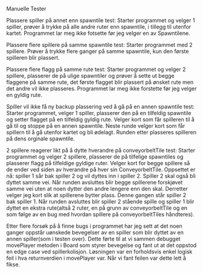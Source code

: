 Manuelle Tester

Plassere spiller på annet enn spawntile test: Starter programmet og velger 1 spiller, prøver å trykke på alle andre ruter enn spawntile, i tillegg til utenfor kartet. Programmet lar meg ikke fotsette før jeg velger en av Spawntilene.

Plassere flere spillere på samme spawntile test: Starter programmet med 2 spillere. Prøver å trykke flere ganger på samme spawntile, kun den første spilleren blir plassert.

Plassere flere flagg på samme rute test: Starter programmet og velger 2 spillere, plasserer de på ulige spawntiler og prøver å sette ut begge flaggene på samme rute, det første flagget blir plassert på ønsket rute men det andre vil ikke plasseres. Programmet lar meg ikke forstette før jeg velger en gyldig rute.

Spiller vil ikke få ny backup plassering ved å gå på en annen spawntile test: Starter programmet, velger 1 spiller, plasserer den på en tilfeldig spawntile og setter flagget på en tilfeldig gyldig rute. Velger kort som får spilleren til å gå til og stoppe på en annen spawntile. Neste runde velger kort som får spillern til å gå utenfor kartet og bli ødelagt. Runden etter plasseres spilleren på dens orginale spawntile. 

2 spillere reagerer likt på å dytte hverandre på conveyorbeltTile test: Starter programmet og velger 2 spillere, plasserer de på tilfelige spawntiles og plasserer flagg på tilfeldige gyldige ruter. Velger kort for begge spillere så de ender ved siden av hverandre på hver sin ConveyorbeltTile. Oppsettet er nå: spiller 1 sår bak spiller 2 og vil dyttes inn i spiller 2. Spiller 2 skal også bli dyttet samme vei. Når runden avsluttes blir begge spillerene forskjøvet samme vei uten at noen dytter den andre lengere enn den skal. Derretter velger jeg kort slik at spillerene bytter plass. Denne gangen står spiller 2 bak spiller 1. Når runden avsluttes blir spiller 2 stående spille og spiller 1 blir dyttet en ekstra rute(altså 2 ruter, en på grunn av conveyorbeltTile og en som følge av en bug med hvordan spillere på conveyorbeltTiles håndteres).

Etter flere forsøk på å finne bugs i programmet har jeg sett at det noen ganger oppstår uønskede bevegelser av en spiller som blir dyttet av en annen spiller(som i testen over). Dette førte til at vi sammen debugget movePlayer metoden i Board som styrer bevegelse og fant ut at det oppstod en edge case ved spillerkolisjon. Løsningen var en forholdsvis enkel logisk feil i hva returnverdien i movePlayer var. Når vi fant feilen var dette lett å fikse. 

